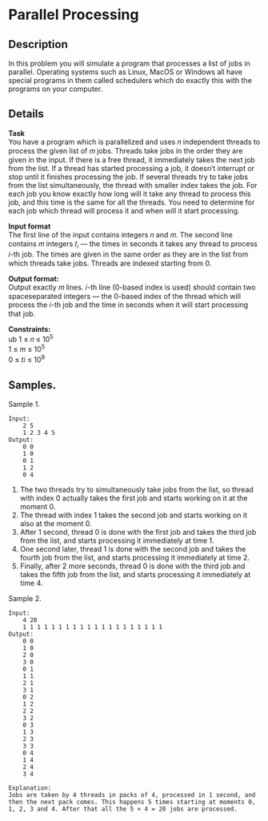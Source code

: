 # Parallel Processing

## Description 
In this problem you will simulate a program that processes a list of jobs in parallel. Operating systems such as Linux, MacOS or Windows all have special programs in them called schedulers which do exactly this with the programs on your computer.

## Details
**Task**<br>
You have a program which is parallelized and uses 𝑛 independent threads to process the given list of 𝑚
jobs. Threads take jobs in the order they are given in the input. If there is a free thread, it immediately
takes the next job from the list. If a thread has started processing a job, it doesn’t interrupt or stop
until it finishes processing the job. If several threads try to take jobs from the list simultaneously, the
thread with smaller index takes the job. For each job you know exactly how long will it take any thread
to process this job, and this time is the same for all the threads. You need to determine for each job
which thread will process it and when will it start processing.

**Input format**<br> 
The first line of the input contains integers 𝑛 and 𝑚.
The second line contains 𝑚 integers 𝑡<sub>𝑖</sub> — the times in seconds it takes any thread to process 𝑖-th job.
The times are given in the same order as they are in the list from which threads take jobs.
Threads are indexed starting from 0.


**Output format:**<br> 
Output exactly 𝑚 lines. 𝑖-th line (0-based index is used) should contain two spaceseparated integers — the 0-based index of the thread which will process the 𝑖-th job and the time in seconds when it will start processing that job.


**Constraints:**<br> ub
1 ≤ 𝑛 ≤ 10<sup>5</sup> <br>
1 ≤ 𝑚 ≤ 10<sup>5</sup> <br>
0 ≤ 𝑡𝑖 ≤ 10<sup>9</sup>

## Samples.
Sample 1.

    Input:
        2 5
        1 2 3 4 5
    Output:
        0 0
        1 0
        0 1
        1 2
        0 4

   1. The two threads try to simultaneously take jobs from the list, so thread with index 0 actually takes the first job and starts working on it at the moment 0.
   2. The thread with index 1 takes the second job and starts working on it also at the moment 0.
   3. After 1 second, thread 0 is done with the first job and takes the third job from the list, and starts processing it immediately at time 1.
   4. One second later, thread 1 is done with the second job and takes the fourth job from the list, and starts processing it immediately at time 2.
   5. Finally, after 2 more seconds, thread 0 is done with the third job and takes the fifth job from the list, and starts processing it immediately at time 4.

Sample 2.

    Input:
        4 20
        1 1 1 1 1 1 1 1 1 1 1 1 1 1 1 1 1 1 1 1
    Output:
        0 0
        1 0
        2 0
        3 0
        0 1
        1 1
        2 1
        3 1
        0 2
        1 2
        2 2
        3 2
        0 3
        1 3
        2 3
        3 3
        0 4
        1 4
        2 4
        3 4
 
    Explanation:
    Jobs are taken by 4 threads in packs of 4, processed in 1 second, and then the next pack comes. This happens 5 times starting at moments 0, 1, 2, 3 and 4. After that all the 5 × 4 = 20 jobs are processed.